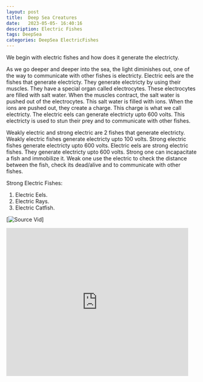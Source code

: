 ```yaml
---
layout: post
title:  Deep Sea Creatures
date:   2023-05-05- 16:40:16
description: Electric Fishes
tags: DeepSea
categories: DeepSea ElectricFishes
---
```


We begin with electric fishes and how does it generate the electricty.

As we go deeper and deeper into the sea, the light diminishes out, one of the way to communicate with other fishes is electricty. Electric eels are the fishes that generate electricty. They generate electricty by using their muscles. They have a special organ called electrocytes. These electrocytes are filled with salt water. When the muscles contract, the salt water is pushed out of the electrocytes. This salt water is filled with ions. When the ions are pushed out, they create a charge. This charge is what we call electricty. The electric eels can generate electricty upto 600 volts. This electricty is used to stun their prey and to communicate with other fishes.

Weakly electric and strong electric are 2 fishes that generate electricty. Weakly electric fishes generate electricty upto 100 volts. Strong electric fishes generate electricty upto 600 volts. Electric eels are strong electric fishes. They generate electricty upto 600 volts. Strong one can incapacitate a fish and immobilize it. Weak one use the electric to check the distance between the fish, check its dead/alive and to communicate with other fishes.

Strong Electric Fishes:
1. Electric Eels.
2. Electric Rays.
3. Electric Catfish.

[![Source Vid](https://www.youtube.com/watch?v=z0M7_HPSi14)]

<iframe  title="YouTube video player" width="480" height="390" src="https://www.youtube.com/watch?v=z0M7_HPSi14" frameborder="0" allowfullscreen></iframe>
